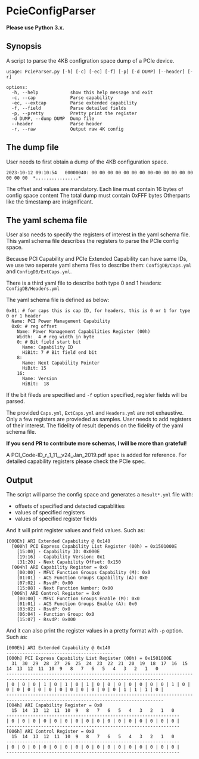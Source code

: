 # PcieConfigParser
**Please use Python 3.x.**


## Synopsis
A script to parse the 4KB configration space dump of a PCIe device.

```
usage: PcieParser.py [-h] [-c] [-ec] [-f] [-p] [-d DUMP] [--header] [-r]

options:
  -h, --help            show this help message and exit
  -c, --cap             Parse capability
  -ec, --extcap         Parse extended capability
  -f, --field           Parse detailed fields
  -p, --pretty          Pretty print the register
  -d DUMP, --dump DUMP  Dump file
  --header              Parse header
  -r, --raw             Output raw 4K config
```

## The dump file
User needs to first obtain a dump of the 4KB configuration space.
```
2023-10-12 09:10:54	  00000040: 00 00 00 00 00 00 00 00-00 00 00 00 00 00 00 00  *................*
```
The offset and values are mandatory.
Each line must contain 16 bytes of config space content
The total dump must contain 0xFFF bytes
Otherparts like the timestamp are insignificant.


## The yaml schema file
User also needs to specify the registers of interest in the yaml schema file.
This yaml schema file describes the registers to parse the PCIe config space.

Because PCI Capability and PCIe Extended Capability can have same IDs, we use two
seperate yaml shema files to describe them: `ConfigDB/Caps.yml` and `ConfigDB/ExtCaps.yml`.

There is a third yaml file to describe both type 0 and 1 headers: `ConfigDB/Headers.yml`

The yaml schema file is defined as below:

```
0x01: # for caps this is cap ID, for headers, this is 0 or 1 for type 0 or 1 header
  Name: PCI Power Management Capability
  0x0: # reg offset
    Name: Power Management Capabilities Register (00h)
    Width:  4 # reg width in byte
    0: # Bit field start bit
      Name: Capability ID
      HiBit: 7 # Bit field end bit
    8:
      Name: Next Capability Pointer
      HiBit: 15
    16:
      Name: Version
      HiBit:  18

```
If the bit fileds are specified and `-f` option specified, register fields will be parsed.

The provided `Caps.yml`, `ExtCaps.yml` and `Headers.yml` are not exhaustive.
Only a few registers are provieded as samples. User needs to add registers of their interest.
The fidelity of result depends on the fidelity of the yaml schema file.

**If you send PR to contribute more schemas, I will be more than grateful!**

A PCI_Code-ID_r_1_11__v24_Jan_2019.pdf spec is added for reference.
For detailed capability registers please check the PCIe spec.


## Output
The script will parse the config space and generates a `Result*.yml` file with:

- offsets of specified and detected capablities
- values of specified registers
- values of specified register fields

And it will print register values and field values.
Such as:

```
[000Eh] ARI Extended Capability @ 0x140
  [000h] PCI Express Capability List Register (00h) = 0x1501000E
    [15:00] - Capability ID: 0x000E
    [19:16] - Capability Version: 0x1
    [31:20] - Next Capability Offset: 0x150
  [004h] ARI Capability Register = 0x0
    [00:00] - MFVC Function Groups Capability (M): 0x0
    [01:01] - ACS Function Groups Capability (A): 0x0
    [07:02] - RsvdP: 0x00
    [15:08] - Next Function Number: 0x00
  [006h] ARI Control Register = 0x0
    [00:00] - MFVC Function Groups Enable (M): 0x0
    [01:01] - ACS Function Groups Enable (A): 0x0
    [03:02] - RsvdP: 0x0
    [06:04] - Function Group: 0x0
    [15:07] - RsvdP: 0x000
```

And it can also print the register values in a pretty format with `-p` option.
Such as:

```
[000Eh] ARI Extended Capability @ 0x140
----------------------------------------
[000h] PCI Express Capability List Register (00h) = 0x1501000E
  31  30  29  28  27  26  25  24  23  22  21  20  19  18  17  16  15  14  13  12  11  10  9   8   7   6   5   4   3   2   1   0
---------------------------------------------------------------------------------------------------------------------------------
| 0 | 0 | 0 | 1 | 0 | 1 | 0 | 1 | 0 | 0 | 0 | 0 | 0 | 0 | 0 | 1 | 0 | 0 | 0 | 0 | 0 | 0 | 0 | 0 | 0 | 0 | 0 | 0 | 1 | 1 | 1 | 0 |
---------------------------------------------------------------------------------------------------------------------------------
[004h] ARI Capability Register = 0x0
  15  14  13  12  11  10  9   8   7   6   5   4   3   2   1   0
-----------------------------------------------------------------
| 0 | 0 | 0 | 0 | 0 | 0 | 0 | 0 | 0 | 0 | 0 | 0 | 0 | 0 | 0 | 0 |
-----------------------------------------------------------------
[006h] ARI Control Register = 0x0
  15  14  13  12  11  10  9   8   7   6   5   4   3   2   1   0
-----------------------------------------------------------------
| 0 | 0 | 0 | 0 | 0 | 0 | 0 | 0 | 0 | 0 | 0 | 0 | 0 | 0 | 0 | 0 |
-----------------------------------------------------------------

```
